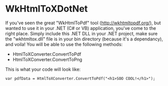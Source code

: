 WkHtmlToXDotNet
===============

If you've seen the great "WkHtmlToPdf" tool (http://wkhtmltopdf.org/), but wanted to use it in your .NET (C# or VB) application, you've come to the right place. Simply include this .NET DLL in your .NET project, make sure the "wkhtmltox.dll" file is in your bin directory (because it's a dependancy), and voila! You will be able to use the following methods:

* HtmlToXConverter.ConvertToPdf
* HtmlToXConverter.ConvertToPng

This is what your code will look like:

    var pdfData = HtmlToXConverter.ConvertToPdf("<h1>SOO COOL!</h1>");
